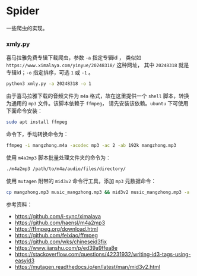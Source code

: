# Spider

一些爬虫的实现。


### xmly.py 

喜马拉雅免费专辑下载爬虫，参数 `-a` 指定专辑id ， 类似如`https://www.ximalaya.com/yinyue/20248318/` 这种网址， 其中 `20248318` 就是专辑id；`-o` 指定排序，可选 `1` 或 `-1` 。

```bash
python3 xmly.py -a 20248318 -o 1
```

由于喜马拉雅下载的音频文件为 `m4a` 格式，故在这里提供一个 `shell` 脚本，转换为通用的 `mp3` 文件。该脚本依赖于 `ffmpeg`， 请先安装该依赖。`ubuntu` 下可使用下面命令安装：

```bash
sudo apt install ffmpeg
```

命令下，手动转换命令为：

```bash
ffmpeg -i mangzhong.m4a -acodec mp3 -ac 2 -ab 192k mangzhong.mp3
```

使用 `m4a2mp3` 脚本批量处理文件夹的命令为：

```bash
./m4a2mp3 /path/to/m4a/audio/files/directory/
```

使用 `mutagen` 附带的 `mid3v2` 命令行工具，添加 `mp3` 元数据命令：

```bash
cp mangzhong.mp3 music_mangzhong.mp3 && mid3v2 music_mangzhong.mp3 -a '音阙视听/赵方婧' -A '芒种' -t '芒种' -p 'mangzhong_800_800.jpg' -g 'Pop' -y '2019-06-06'
```

参考资料：

- https://github.com/i-sync/ximalaya
- https://github.com/haensl/m4a2mp3
- https://ffmpeg.org/download.html
- https://github.com/feixiao/ffmpeg
- https://github.com/wks/chineseid3fix
- https://www.jianshu.com/p/ed39a9ffea8e
- https://stackoverflow.com/questions/42231932/writing-id3-tags-using-easyid3
- https://mutagen.readthedocs.io/en/latest/man/mid3v2.html
